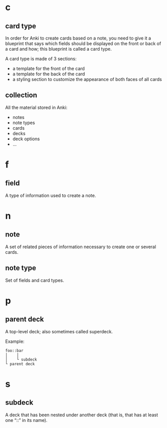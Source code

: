 # c
## card type

In  order for  Anki to  create cards  based on  a note,  you need  to give  it a
blueprint that says which  fields should be displayed on the front  or back of a
card and how; this blueprint is called a card type.

A card type is made of 3 sections:

   - a template for the front of the card
   - a template for the back of the card
   - a styling section to customize the appearance of both faces of all cards

## collection

All the material stored in Anki:

   - notes
   - note types
   - cards
   - decks
   - deck options
   - ...

##
# f
## field

A type of information used to create a note.

##
# n
## note

A set of related pieces of information necessary to create one or several cards.

## note type

Set of fields and card types.

##
# p
## parent deck

A top-level deck; also sometimes called superdeck.

Example:

    foo::bar
    │    │
    │    └ subdeck
    └ parent deck

##
# s
## subdeck

A deck that has  been nested under another deck (that is, that  has at least one
“::” in its name).
